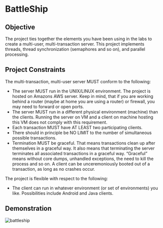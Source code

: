 # BattleShip

## Objective 
The project ties together the elements you have been using in the labs to create a multi-user, multi-transaction server. This project implements threads, thread synchronization (semaphores and so on), and parallel processing. 

## Project Constraints 

The multi-transaction, multi-user server MUST conform to the following:
+ The server MUST run in the UNIX/LINUX environment. The project is hosted on Amazons AWS server. Keep in mind, that if you are working behind a router (maybe at home you are using a router) or firewall, you may need to forward or open ports.
+ The server MUST run in a different physical environment (machine) than the clients. Running the server on VM and a client on machine hosting this VM does not comply with this requirement.
+ Each transaction MUST have AT LEAST two participating clients.
+ There should in principle be NO LIMIT to the number of simultaneous possible
transactions.
+ Termination MUST be graceful. That means transactions clean up after themselves
in a graceful way. It also means that terminating the server terminates all associated transactions in a graceful way. “Graceful” means without core dumps, unhandled exceptions, the need to kill the process and so on. A client can be unceremoniously booted out of a transaction, as long as no crashes occur.

The project is flexible with respect to the following:
+ The client can run in whatever environment (or set of environments) you like. Possibilities include Android and Java clients. 

## Demonstration 

![battleship](https://user-images.githubusercontent.com/16707828/74701538-09a65100-51d5-11ea-9c69-6633410abe09.gif)


